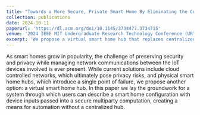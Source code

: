 ```yaml
---
title: "Towards a More Secure, Private Smart Home By Eliminating the Central Hub "
collection: publications
date: 2024-10-11
paperurl: 'https://dl.acm.org/doi/10.1145/3734477.3734715'
venue: '2024 IEEE MIT Undergraduate Research Technology Conference (URTC)'
excerpt: 'We propose a virtual smart home hub that replaces centralized cloud control and physical hubs, which pose privacy and reliability risks. Our system uses secure multiparty computation to let users define smart home automation without exposing device data or relying on a single point of failure.'
---
```

As smart homes grow in popularity, the challenge of preserving security and privacy while managing network communications between the IoT devices involved is ever present. While current solutions include cloud controlled networks, which ultimately pose privacy risks, and physical smart home hubs, which introduce a single point of failure, we propose another option: a virtual smart home hub. In this paper we lay the groundwork for a system through which users can describe a smart home configuration with device inputs passed into a secure multiparty computation, creating a means for automation without a centralized hub.

